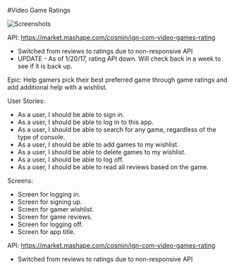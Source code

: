 #Video Game Ratings

![Screenshots]()

API:
https://market.mashape.com/cosmin/ign-com-video-games-rating
- Switched from reviews to ratings due to non-responsive API
- UPDATE - As of 1/20/17, rating API down. Will check back in a week to see if it is back up.

Epic: Help gamers pick their best preferred game through game ratings and add additional help with a wishlist.

User Stories:
- As a user, I should be able to sign in.
- As a user, I should be able to log in to this app.
- As a user, I should be able to search for any game, regardless of the type of console.
- As a user, I should be able to add games to my wishlist.
- As a user, I should be able to delete games to my wishlist.
- As a user, I should be able to log off.
- As a user, I should be able to read all reviews based on the game.

Screens:
- Screen for logging in.
- Screen for signing up.
- Screen for gamer wishlist.
- Screen for game reviews.
- Screen for logging off.
- Screen for app title.

API:
https://market.mashape.com/cosmin/ign-com-video-games-rating
- Switched from reviews to ratings due to non-responsive API
